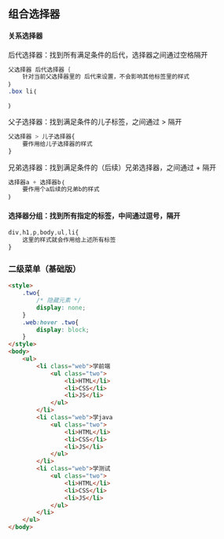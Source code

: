 ## 组合选择器

#### 关系选择器

后代选择器：找到所有满足条件的后代，选择器之间通过空格隔开

```css
父选择器 后代选择器｛
	针对当前父选择器里的 后代来设置，不会影响其他标签里的样式
｝
.box li｛

｝
```

父子选择器：找到满足条件的儿子标签，之间通过 > 隔开

```css
父选择器 > 儿子选择器{
    要作用给儿子选择器的样式
}
```

兄弟选择器：找到满足条件的（后续）兄弟选择器，之间通过 + 隔开

```css
选择器a + 选择器b｛
	要作用个a后续的兄弟b的样式
｝
```

#### 选择器分组：找到所有指定的标签，中间通过逗号，隔开

```css
div,h1,p,body,ul,li{
    这里的样式就会作用给上述所有标签
}
```

### 二级菜单（基础版）

```html
<style>
    .two{
        /* 隐藏元素 */
        display: none;
    }
    .web:hover .two{
        display: block;
    }
</style>
<body>
    <ul>
        <li class="web">学前端
            <ul class="two">
                <li>HTML</li>
                <li>CSS</li>
                <li>JS</li>
            </ul>
        </li>
        <li class="web">学java
            <ul class="two">
                <li>HTML</li>
                <li>CSS</li>
                <li>JS</li>
            </ul>
        </li>
        <li class="web">学测试
            <ul class="two">
                <li>HTML</li>
                <li>CSS</li>
                <li>JS</li>
            </ul>
        </li>
    </ul>
</body>
```

